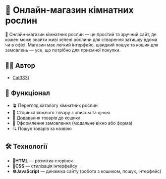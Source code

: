 # 🌿 Онлайн-магазин кімнатних рослин

🌿 Онлайн-магазин кімнатних рослин — це простий та зручний сайт, де кожен може знайти живі зелені рослини для створення затишку вдома чи в офісі. Магазин має легкий інтерфейс, швидкий пошук та кошик для замовлень — усе, що потрібно для приємної покупки.

## 👨‍💻 Автор

- [Cat333t](https://github.com/Cat333t)

## 📌 Функціонал

- 🪴 Перегляд каталогу кімнатних рослин
- 📄 Сторінка кожного товару з описом та ціною
- 🛒 Додавання товарів до кошика
- 🧾 Оформлення замовлення (модальне вікно або форма)
- 🔍 Пошук товарів за назвою

## 🛠️ Технології

- **🧱HTML** — розмітка сторінок  
- **🎨CSS** — стилізація інтерфейсу  
- **⚙️JavaScript** — динаміка сайту (робота з кошиком, пошук, інтерфейс)
